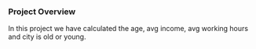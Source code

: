 ### Project Overview

 In this project we have calculated the age, avg income, avg working hours and city is old or young.


